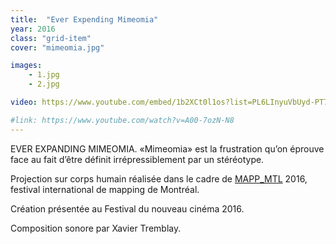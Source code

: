```yaml
---
title:  "Ever Expending Mimeomia"
year: 2016
class: "grid-item"
cover: "mimeomia.jpg"

images:
    - 1.jpg
    - 2.jpg

video: https://www.youtube.com/embed/1b2XCt0l1os?list=PL6LInyuVbUyd-PT7jm-Fjf57ODxVnYAvl

#link: https://www.youtube.com/watch?v=A00-7ozN-N8
---
```


EVER EXPANDING MIMEOMIA.
«Mimeomia» est la frustration qu’on éprouve face au fait d’être définit irrépressiblement par un stéréotype.

Projection sur corps humain réalisée dans le cadre de [MAPP_MTL](https://www.mappmtl.org/) 2016, festival international de mapping de Montréal.

Création présentée au Festival du nouveau cinéma 2016.

Composition sonore par Xavier Tremblay.